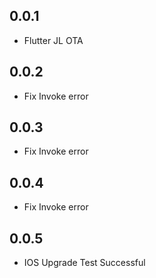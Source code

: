 ## 0.0.1

- Flutter JL OTA

## 0.0.2

- Fix Invoke error

## 0.0.3

- Fix Invoke error

## 0.0.4

- Fix Invoke error

## 0.0.5

- IOS Upgrade Test Successful